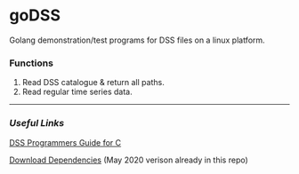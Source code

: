 # goDSS
Golang demonstration/test programs for DSS files on a linux platform.

### Functions
 1. Read DSS catalogue & return all paths.
 2. Read regular time series data.


---

### *Useful Links*
[DSS Programmers Guide for C](https://www.hec.usace.army.mil/confluence/dsscprogrammer)


[Download Dependencies](https://www.hec.usace.army.mil/nexus/repository/heclib/7-HS/Linux.zip) (May 2020 verison already in this repo)
